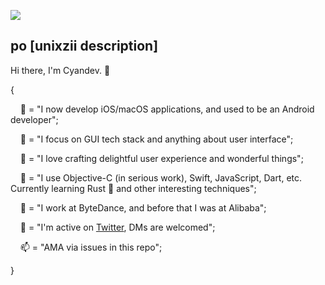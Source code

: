 <img src="https://github.com/unixzii/unixzii/raw/master/hero.png"></img>

## po [unixzii description]

Hi there, I'm Cyandev. 👋

{

&nbsp;&nbsp;&nbsp;&nbsp;📱 = "I now develop iOS/macOS applications, and used to be an Android developer";

&nbsp;&nbsp;&nbsp;&nbsp;🤔 = "I focus on GUI tech stack and anything about user interface";

&nbsp;&nbsp;&nbsp;&nbsp;🌟 = "I love crafting delightful user experience and  wonderful things";

&nbsp;&nbsp;&nbsp;&nbsp;🔨 = "I use Objective-C (in serious work), Swift, JavaScript, Dart, etc. Currently learning Rust 🦀 and other interesting techniques";

&nbsp;&nbsp;&nbsp;&nbsp;📂 = "I work at ByteDance, and before that I was at Alibaba";

&nbsp;&nbsp;&nbsp;&nbsp;💬 = "I'm active on [Twitter](https://twitter.com/unixzii), DMs are welcomed";

&nbsp;&nbsp;&nbsp;&nbsp;📫 = "AMA via issues in this repo";

}